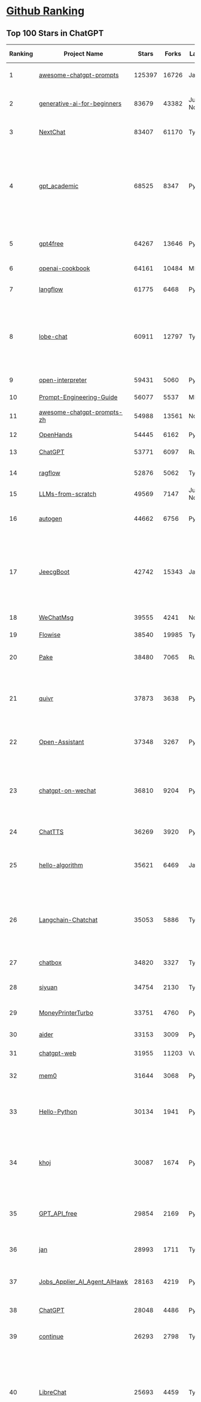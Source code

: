 [Github Ranking](../README.md)
==========

## Top 100 Stars in ChatGPT

| Ranking | Project Name | Stars | Forks | Language | Open Issues | Description | Last Commit |
| ------- | ------------ | ----- | ----- | -------- | ----------- | ----------- | ----------- |
| 1 | [awesome-chatgpt-prompts](https://github.com/f/awesome-chatgpt-prompts) | 125397 | 16726 | JavaScript | 0 | This repo includes ChatGPT prompt curation to use ChatGPT and other LLM tools better. | 2025-05-16T08:30:39Z |
| 2 | [generative-ai-for-beginners](https://github.com/microsoft/generative-ai-for-beginners) | 83679 | 43382 | Jupyter Notebook | 5 | 21 Lessons, Get Started Building with Generative AI  🔗 https://microsoft.github.io/generative-ai-for-beginners/ | 2025-05-19T09:36:50Z |
| 3 | [NextChat](https://github.com/ChatGPTNextWeb/NextChat) | 83407 | 61170 | TypeScript | 634 | ✨ Light and Fast AI Assistant. Support: Web \| iOS \| MacOS \| Android \|  Linux \| Windows | 2025-04-19T08:00:42Z |
| 4 | [gpt_academic](https://github.com/binary-husky/gpt_academic) | 68525 | 8347 | Python | 254 | 为GPT/GLM等LLM大语言模型提供实用化交互接口，特别优化论文阅读/润色/写作体验，模块化设计，支持自定义快捷按钮&函数插件，支持Python和C++等项目剖析&自译解功能，PDF/LaTex论文翻译&总结功能，支持并行问询多种LLM模型，支持chatglm3等本地模型。接入通义千问, deepseekcoder, 讯飞星火, 文心一言, llama2, rwkv, claude2, moss等。 | 2025-05-06T14:19:12Z |
| 5 | [gpt4free](https://github.com/xtekky/gpt4free) | 64267 | 13646 | Python | 13 | The official gpt4free repository \| various collection of powerful language models \| o4, o3 and deepseek r1, gpt-4.1, gemini 2.5 | 2025-05-19T15:45:33Z |
| 6 | [openai-cookbook](https://github.com/openai/openai-cookbook) | 64161 | 10484 | MDX | 28 | Examples and guides for using the OpenAI API | 2025-05-19T08:34:44Z |
| 7 | [langflow](https://github.com/langflow-ai/langflow) | 61775 | 6468 | Python | 414 | Langflow is a powerful tool for building and deploying AI-powered agents and workflows. | 2025-05-20T00:57:05Z |
| 8 | [lobe-chat](https://github.com/lobehub/lobe-chat) | 60911 | 12797 | TypeScript | 771 | 🤯 Lobe Chat - an open-source, modern-design AI chat framework. Supports Multi AI Providers( OpenAI / Claude 3 / Gemini / Ollama / DeepSeek / Qwen), Knowledge Base (file upload / knowledge management / RAG ), Multi-Modals (Plugins/Artifacts) and Thinking. One-click FREE deployment of your private ChatGPT/ Claude / DeepSeek application. | 2025-05-20T02:24:24Z |
| 9 | [open-interpreter](https://github.com/OpenInterpreter/open-interpreter) | 59431 | 5060 | Python | 218 | A natural language interface for computers | 2025-04-23T07:18:30Z |
| 10 | [Prompt-Engineering-Guide](https://github.com/dair-ai/Prompt-Engineering-Guide) | 56077 | 5537 | MDX | 142 | 🐙 Guides, papers, lecture, notebooks and resources for prompt engineering | 2025-05-16T22:13:09Z |
| 11 | [awesome-chatgpt-prompts-zh](https://github.com/PlexPt/awesome-chatgpt-prompts-zh) | 54988 | 13561 | None | 38 | ChatGPT 中文调教指南。各种场景使用指南。学习怎么让它听你的话。 | 2025-01-01T08:34:33Z |
| 12 | [OpenHands](https://github.com/All-Hands-AI/OpenHands) | 54445 | 6162 | Python | 212 | 🙌 OpenHands: Code Less, Make More | 2025-05-20T02:53:52Z |
| 13 | [ChatGPT](https://github.com/lencx/ChatGPT) | 53771 | 6097 | Rust | 803 | 🔮 ChatGPT Desktop Application (Mac, Windows and Linux) | 2024-08-29T17:58:11Z |
| 14 | [ragflow](https://github.com/infiniflow/ragflow) | 52876 | 5062 | TypeScript | 2053 | RAGFlow is an open-source RAG (Retrieval-Augmented Generation) engine based on deep document understanding. | 2025-05-20T02:42:24Z |
| 15 | [LLMs-from-scratch](https://github.com/rasbt/LLMs-from-scratch) | 49569 | 7147 | Jupyter Notebook | 3 | Implement a ChatGPT-like LLM in PyTorch from scratch, step by step | 2025-04-20T02:16:18Z |
| 16 | [autogen](https://github.com/microsoft/autogen) | 44662 | 6756 | Python | 511 | A programming framework for agentic AI 🤖 PyPi: autogen-agentchat Discord: https://aka.ms/autogen-discord Office Hour: https://aka.ms/autogen-officehour | 2025-05-19T23:52:19Z |
| 17 | [JeecgBoot](https://github.com/jeecgboot/JeecgBoot) | 42742 | 15343 | Java | 49 | 🔥一款基于AIGC和低代码引擎的AI低代码平台，旨在帮助企业快速实现低代码开发和构建、部署个性化的 AI 应用。 前后端分离 SpringBoot，SpringCloud，Ant Design&Vue3，Mybatis，Shiro！强大的代码生成器让前后端代码一键生成，无需写任何代码! 成套AI大模型功能: AI模型管理、AI应用、知识库、AI流程编排、AI对话助手等； | 2025-05-19T12:14:27Z |
| 18 | [WeChatMsg](https://github.com/LC044/WeChatMsg) | 39555 | 4241 | None | 0 | None | 2025-04-26T17:26:17Z |
| 19 | [Flowise](https://github.com/FlowiseAI/Flowise) | 38540 | 19985 | TypeScript | 525 | Build AI Agents, Visually | 2025-05-19T10:46:10Z |
| 20 | [Pake](https://github.com/tw93/Pake) | 38480 | 7065 | Rust | 56 | 🤱🏻 Turn any webpage into a desktop app with Rust.  🤱🏻 利用 Rust 轻松构建轻量级多端桌面应用 | 2025-03-25T12:35:16Z |
| 21 | [quivr](https://github.com/QuivrHQ/quivr) | 37873 | 3638 | Python | 5 | Opiniated RAG for integrating GenAI in your apps 🧠   Focus on your product rather than the RAG. Easy integration in existing products with customisation!  Any LLM: GPT4, Groq, Llama. Any Vectorstore: PGVector, Faiss. Any Files. Anyway you want.  | 2025-05-15T07:49:42Z |
| 22 | [Open-Assistant](https://github.com/LAION-AI/Open-Assistant) | 37348 | 3267 | Python | 227 | OpenAssistant is a chat-based assistant that understands tasks, can interact with third-party systems, and retrieve information dynamically to do so. | 2024-08-17T01:55:35Z |
| 23 | [chatgpt-on-wechat](https://github.com/zhayujie/chatgpt-on-wechat) | 36810 | 9204 | Python | 293 | 基于大模型搭建的聊天机器人，同时支持 微信公众号、企业微信应用、飞书、钉钉 等接入，可选择GPT4.1/GPT-4o/GPT-o1/ DeepSeek/Claude/文心一言/讯飞星火/通义千问/ Gemini/GLM-4/Kimi/LinkAI，能处理文本、语音和图片，访问操作系统和互联网，支持基于自有知识库进行定制企业智能客服。 | 2025-05-19T03:48:34Z |
| 24 | [ChatTTS](https://github.com/2noise/ChatTTS) | 36269 | 3920 | Python | 60 | A generative speech model for daily dialogue. | 2025-05-06T13:52:08Z |
| 25 | [hello-algorithm](https://github.com/geekxh/hello-algorithm) | 35621 | 6469 | Java | 12 | 🌍 针对小白的算法训练 \| 包括四部分：①.大厂面经 ②.力扣图解  ③.千本开源电子书 ④.百张技术思维导图（项目花了上百小时，希望可以点 star 支持，🌹感谢~）推荐免费ChatGPT使用网站 | 2023-06-13T04:13:17Z |
| 26 | [Langchain-Chatchat](https://github.com/chatchat-space/Langchain-Chatchat) | 35053 | 5886 | TypeScript | 179 | Langchain-Chatchat（原Langchain-ChatGLM）基于 Langchain 与 ChatGLM, Qwen 与 Llama 等语言模型的 RAG 与 Agent 应用 \| Langchain-Chatchat (formerly langchain-ChatGLM), local knowledge based LLM (like ChatGLM, Qwen and Llama) RAG and Agent app with langchain  | 2025-03-25T15:45:51Z |
| 27 | [chatbox](https://github.com/chatboxai/chatbox) | 34820 | 3327 | TypeScript | 681 | User-friendly Desktop Client App for AI Models/LLMs (GPT, Claude, Gemini, Ollama...) | 2025-05-14T03:02:10Z |
| 28 | [siyuan](https://github.com/siyuan-note/siyuan) | 34754 | 2130 | TypeScript | 345 | A privacy-first, self-hosted, fully open source personal knowledge management software, written in typescript and golang. | 2025-05-20T03:10:08Z |
| 29 | [MoneyPrinterTurbo](https://github.com/harry0703/MoneyPrinterTurbo) | 33751 | 4760 | Python | 130 | 利用AI大模型，一键生成高清短视频 Generate short videos with one click using AI LLM. | 2025-05-16T03:03:36Z |
| 30 | [aider](https://github.com/Aider-AI/aider) | 33153 | 3009 | Python | 808 | aider is AI pair programming in your terminal | 2025-05-13T20:45:06Z |
| 31 | [chatgpt-web](https://github.com/Chanzhaoyu/chatgpt-web) | 31955 | 11203 | Vue | 0 | 用 Express 和  Vue3 搭建的 ChatGPT 演示网页 | 2024-08-16T15:26:57Z |
| 32 | [mem0](https://github.com/mem0ai/mem0) | 31644 | 3068 | Python | 279 | Memory for AI Agents; SOTA in AI Agent Memory; Announcing OpenMemory MCP - local and secure memory management. | 2025-05-20T01:22:20Z |
| 33 | [Hello-Python](https://github.com/mouredev/Hello-Python) | 30134 | 1941 | Python | 22 | Curso para aprender el lenguaje de programación Python desde cero y para principiantes. 100 clases, 44 horas en vídeo, código, proyectos y grupo de chat. Fundamentos, frontend, backend, testing, IA... | 2025-02-28T12:39:35Z |
| 34 | [khoj](https://github.com/khoj-ai/khoj) | 30087 | 1674 | Python | 69 | Your AI second brain. Self-hostable. Get answers from the web or your docs. Build custom agents, schedule automations, do deep research. Turn any online or local LLM into your personal, autonomous AI (gpt, claude, gemini, llama, qwen, mistral). Get started - free. | 2025-05-20T02:46:30Z |
| 35 | [GPT_API_free](https://github.com/chatanywhere/GPT_API_free) | 29854 | 2169 | Python | 11 | Free ChatGPT&DeepSeek API Key，免费ChatGPT&DeepSeek API。免费接入DeepSeek API和GPT4 API，支持 gpt \| deepseek \| claude \| gemini \| grok 等排名靠前的常用大模型。 | 2025-05-17T17:09:25Z |
| 36 | [jan](https://github.com/menloresearch/jan) | 28993 | 1711 | TypeScript | 105 | Jan is an open source alternative to ChatGPT that runs 100% offline on your computer | 2025-05-20T03:44:07Z |
| 37 | [Jobs_Applier_AI_Agent_AIHawk](https://github.com/feder-cr/Jobs_Applier_AI_Agent_AIHawk) | 28163 | 4219 | Python | 11 | AIHawk aims to easy job hunt process by automating the job application process. Utilizing artificial intelligence, it enables users to apply for multiple jobs in a tailored way. | 2025-05-16T23:33:20Z |
| 38 | [ChatGPT](https://github.com/acheong08/ChatGPT) | 28048 | 4486 | Python | 11 | Reverse engineered ChatGPT API | 2023-08-02T06:02:10Z |
| 39 | [continue](https://github.com/continuedev/continue) | 26293 | 2798 | TypeScript | 817 | ⏩ Create, share, and use custom AI code assistants with our open-source IDE extensions and hub of models, rules, prompts, docs, and other building blocks | 2025-05-20T03:17:47Z |
| 40 | [LibreChat](https://github.com/danny-avila/LibreChat) | 25693 | 4459 | TypeScript | 145 | Enhanced ChatGPT Clone: Features Agents, DeepSeek, Anthropic, AWS, OpenAI, Assistants API, Azure, Groq, o1, GPT-4o, Mistral, OpenRouter, Vertex AI, Gemini, Artifacts, AI model switching, message search, Code Interpreter, langchain, DALL-E-3, OpenAPI Actions, Functions, Secure Multi-User Auth, Presets, open-source for self-hosting. Active project. | 2025-05-19T23:49:37Z |
| 41 | [one-api](https://github.com/songquanpeng/one-api) | 25302 | 5177 | JavaScript | 858 | LLM API 管理 & 分发系统，支持 OpenAI、Azure、Anthropic Claude、Google Gemini、DeepSeek、字节豆包、ChatGLM、文心一言、讯飞星火、通义千问、360 智脑、腾讯混元等主流模型，统一 API 适配，可用于 key 管理与二次分发。单可执行文件，提供 Docker 镜像，一键部署，开箱即用。LLM API management & key redistribution system, unifying multiple providers under a single API. Single binary, Docker-ready, with an English UI. | 2025-02-21T11:30:22Z |
| 42 | [openai-translator](https://github.com/openai-translator/openai-translator) | 24424 | 1784 | TypeScript | 477 | 基于 ChatGPT API 的划词翻译浏览器插件和跨平台桌面端应用    -    Browser extension and cross-platform desktop application for translation based on ChatGPT API. | 2024-11-16T20:34:00Z |
| 43 | [Chat2DB](https://github.com/CodePhiliaX/Chat2DB) | 22998 | 2488 | Java | 455 | 🔥🔥🔥AI-driven database tool and SQL client, The hottest GUI client, supporting MySQL, Oracle, PostgreSQL, DB2, SQL Server, DB2, SQLite, H2, ClickHouse, and more. | 2025-03-05T07:57:52Z |
| 44 | [LLaVA](https://github.com/haotian-liu/LLaVA) | 22560 | 2484 | Python | 1070 | [NeurIPS'23 Oral] Visual Instruction Tuning (LLaVA) built towards GPT-4V level capabilities and beyond. | 2024-08-12T09:52:38Z |
| 45 | [chatgpt-retrieval-plugin](https://github.com/openai/chatgpt-retrieval-plugin) | 21182 | 3690 | Python | 168 | The ChatGPT Retrieval Plugin lets you easily find personal or work documents by asking questions in natural language. | 2024-07-04T22:00:16Z |
| 46 | [SmsForwarder](https://github.com/pppscn/SmsForwarder) | 21092 | 2748 | Kotlin | 17 | 短信转发器——监控Android手机短信、来电、APP通知，并根据指定规则转发到其他手机：钉钉群自定义机器人、钉钉企业内机器人、企业微信群机器人、飞书机器人、企业微信应用消息、邮箱、bark、webhook、Telegram机器人、Server酱、PushPlus、手机短信等。包括主动控制服务端与客户端，让你轻松远程发短信、查短信、查通话、查话簿、查电量等。（V3.0 新增）PS.这个APK主要是学习与自用，如有BUG请提ISSUE，同时欢迎大家提PR指正 | 2025-05-11T11:50:56Z |
| 47 | [void](https://github.com/voideditor/void) | 20769 | 1287 | TypeScript | 122 | None | 2025-05-19T08:34:51Z |
| 48 | [architecture.of.internet-product](https://github.com/davideuler/architecture.of.internet-product) | 20277 | 4686 | HTML | 3 | 互联网公司技术架构，微信/淘宝/微博/腾讯/阿里/美团点评/百度/OpenAI/Google/Facebook/Amazon/eBay的架构，欢迎PR补充 | 2024-02-17T12:02:24Z |
| 49 | [best-of-ml-python](https://github.com/ml-tooling/best-of-ml-python) | 20060 | 2777 | None | 23 | 🏆 A ranked list of awesome machine learning Python libraries. Updated weekly. | 2025-05-15T15:15:14Z |
| 50 | [awesome-free-chatgpt](https://github.com/LiLittleCat/awesome-free-chatgpt) | 19908 | 1385 | Python | 59 | 🆓免费的 ChatGPT 镜像网站列表，持续更新。List of free ChatGPT mirror sites, continuously updated.  | 2025-04-01T10:20:27Z |
| 51 | [ChatPaper](https://github.com/kaixindelele/ChatPaper) | 18912 | 1948 | Python | 67 | Use ChatGPT to summarize the arXiv papers. 全流程加速科研，利用chatgpt进行论文全文总结+专业翻译+润色+审稿+审稿回复 | 2024-04-04T02:45:02Z |
| 52 | [vpncn.github.io](https://github.com/vpncn/vpncn.github.io) | 17448 | 1543 | HTML | 0 | 2025中国翻墙软件VPN推荐以及科学上网避坑，稳定好用。对比SSR机场、蓝灯、V2ray、老王VPN、VPS搭建梯子等科学上网与翻墙软件，中国最新科学上网翻墙梯子VPN下载推荐，访问Chatgpt。 | 2025-05-08T15:56:42Z |
| 53 | [carrot](https://github.com/xx025/carrot) | 17067 | 1449 | None | 0 | Free ChatGPT Site List 这儿为你准备了众多免费好用的ChatGPT镜像站点 | 2025-05-12T16:04:05Z |
| 54 | [FinGPT](https://github.com/AI4Finance-Foundation/FinGPT) | 16209 | 2282 | Jupyter Notebook | 70 | FinGPT: Open-Source Financial Large Language Models!  Revolutionize 🔥    We release the trained model on HuggingFace. | 2024-12-26T03:22:34Z |
| 55 | [ai-chatbot](https://github.com/vercel/ai-chatbot) | 16202 | 4393 | TypeScript | 194 | A full-featured, hackable Next.js AI chatbot built by Vercel | 2025-05-16T06:26:40Z |
| 56 | [repomix](https://github.com/yamadashy/repomix) | 16025 | 696 | TypeScript | 83 | 📦 Repomix is a powerful tool that packs your entire repository into a single, AI-friendly file. Perfect for when you need to feed your codebase to Large Language Models (LLMs) or other AI tools like Claude, ChatGPT, DeepSeek, Perplexity, Gemini, Gemma, Llama, Grok, and more. | 2025-05-19T16:38:09Z |
| 57 | [ChatALL](https://github.com/ai-shifu/ChatALL) | 15808 | 1675 | JavaScript | 222 |  Concurrently chat with ChatGPT, Bing Chat, Bard, Alpaca, Vicuna, Claude, ChatGLM, MOSS, 讯飞星火, 文心一言 and more, discover the best answers | 2025-04-20T18:12:53Z |
| 58 | [DocsGPT](https://github.com/arc53/DocsGPT) | 15636 | 1662 | TypeScript | 24 | DocsGPT is an open-source genAI tool that helps users get reliable answers from knowledge source, while avoiding hallucinations. It enables private and reliable information retrieval, with tooling and agentic system capability built in. | 2025-05-19T20:55:08Z |
| 59 | [web-llm](https://github.com/mlc-ai/web-llm) | 15482 | 1012 | TypeScript | 103 | High-performance In-browser LLM Inference Engine  | 2025-05-05T03:17:42Z |
| 60 | [ChuanhuChatGPT](https://github.com/GaiZhenbiao/ChuanhuChatGPT) | 15420 | 2281 | Python | 122 | GUI for ChatGPT API and many LLMs. Supports agents, file-based QA, GPT finetuning and query with web search. All with a neat UI. | 2025-03-13T09:36:38Z |
| 61 | [kirara-ai](https://github.com/lss233/kirara-ai) | 15285 | 1676 | Python | 114 | 🤖 可 DIY 的 多模态 AI 聊天机器人 \| 🚀 快速接入 微信、 QQ、Telegram、等聊天平台 \| 🦈支持DeepSeek、Grok、Claude、Ollama、Gemini、OpenAI \| 工作流系统、网页搜索、AI画图、人设调教、虚拟女仆、语音对话 \|  | 2025-05-05T19:42:48Z |
| 62 | [leedl-tutorial](https://github.com/datawhalechina/leedl-tutorial) | 15126 | 3027 | Jupyter Notebook | 6 | 《李宏毅深度学习教程》（李宏毅老师推荐👍，苹果书🍎），PDF下载地址：https://github.com/datawhalechina/leedl-tutorial/releases | 2025-05-13T05:54:38Z |
| 63 | [KeepChatGPT](https://github.com/xcanwin/KeepChatGPT) | 14820 | 735 | JavaScript | 97 | 这是一款提高ChatGPT的数据安全能力和效率的插件。并且免费共享大量创新功能，如：自动刷新、保持活跃、数据安全、取消审计、克隆对话、言无不尽、净化页面、展示大屏、拦截跟踪、日新月异、明察秋毫等。让我们的AI体验无比安全、顺畅、丝滑、高效、简洁。 | 2025-05-18T10:35:10Z |
| 64 | [open-im-server](https://github.com/openimsdk/open-im-server) | 14729 | 2585 | Go | 93 | IM Chat ChatGPT | 2025-05-20T03:30:16Z |
| 65 | [novel](https://github.com/steven-tey/novel) | 14690 | 1218 | TypeScript | 104 | Notion-style WYSIWYG editor with AI-powered autocompletion. | 2025-01-18T14:26:33Z |
| 66 | [CosyVoice](https://github.com/FunAudioLLM/CosyVoice) | 13922 | 1431 | Python | 701 | Multi-lingual large voice generation model, providing inference, training and deployment full-stack ability. | 2025-05-06T02:54:11Z |
| 67 | [botpress](https://github.com/botpress/botpress) | 13705 | 1997 | TypeScript | 10 | The open-source hub to build & deploy GPT/LLM Agents ⚡️ | 2025-05-16T20:53:08Z |
| 68 | [RWKV-LM](https://github.com/BlinkDL/RWKV-LM) | 13607 | 915 | Python | 105 | RWKV (pronounced RwaKuv) is an RNN with great LLM performance, which can also be directly trained like a GPT transformer (parallelizable). We are at RWKV-7 "Goose". So it's combining the best of RNN and transformer - great performance, linear time, constant space (no kv-cache), fast training, infinite ctx_len, and free sentence embedding. | 2025-05-17T09:01:03Z |
| 69 | [wechat-chatgpt](https://github.com/fuergaosi233/wechat-chatgpt) | 13312 | 3836 | TypeScript | 0 | Use ChatGPT On Wechat via wechaty | 2024-05-20T09:44:41Z |
| 70 | [chatgpt-google-extension](https://github.com/wong2/chatgpt-google-extension) | 13226 | 1489 | TypeScript | 98 | This project is deprecated. Check my new project ChatHub: | 2024-08-14T17:49:27Z |
| 71 | [onyx](https://github.com/onyx-dot-app/onyx) | 12860 | 1670 | Python | 199 | Gen-AI Chat for Teams - Think ChatGPT if it had access to your team's unique knowledge. | 2025-05-20T03:37:16Z |
| 72 | [gorilla](https://github.com/ShishirPatil/gorilla) | 12080 | 1119 | Python | 105 | Gorilla: Training and Evaluating LLMs for Function Calls (Tool Calls) | 2025-05-20T01:57:46Z |
| 73 | [MOSS](https://github.com/OpenMOSS/MOSS) | 12048 | 1147 | Python | 235 | An open-source tool-augmented conversational language model from Fudan University | 2024-07-13T14:52:59Z |
| 74 | [h2ogpt](https://github.com/h2oai/h2ogpt) | 11808 | 1292 | Python | 288 | Private chat with local GPT with document, images, video, etc. 100% private, Apache 2.0. Supports oLLaMa, Mixtral, llama.cpp, and more. Demo: https://gpt.h2o.ai/ https://gpt-docs.h2o.ai/ | 2025-05-08T08:32:39Z |
| 75 | [MoneyPrinter](https://github.com/FujiwaraChoki/MoneyPrinter) | 11780 | 1516 | Python | 8 | Automate Creation of YouTube Shorts using MoviePy. | 2025-03-20T07:46:34Z |
| 76 | [LLMSurvey](https://github.com/RUCAIBox/LLMSurvey) | 11499 | 888 | Python | 21 | The official GitHub page for the survey paper "A Survey of Large Language Models". | 2025-03-11T09:51:42Z |
| 77 | [LangBot](https://github.com/RockChinQ/LangBot) | 11222 | 841 | Python | 85 | 🤩 IM bot platform designed for the LLM era / 简单易用的大模型即时通信机器人平台 ⚡️ 适配 QQ / 微信（企业微信、个人微信）/ 飞书 / 钉钉 / Discord / Telegram / Slack 等平台 🧩 支持 ChatGPT、DeepSeek、Dify、Claude、Google Gemini、xAI、PPIO、Ollama、阿里云百炼、SiliconFlow、Qwen、Moonshot、SillyTraven、MCP、WeClone 等 LLM & Agent | 2025-05-20T03:33:05Z |
| 78 | [awesome-chatgpt-zh](https://github.com/EmbraceAGI/awesome-chatgpt-zh) | 11148 | 924 | Python | 0 | ChatGPT 中文指南🔥，ChatGPT 中文调教指南，指令指南，应用开发指南，精选资源清单，更好的使用 chatGPT 让你的生产力 up up up! 🚀 | 2024-11-05T10:24:21Z |
| 79 | [mi-gpt](https://github.com/idootop/mi-gpt) | 11083 | 1438 | TypeScript | 4 | 🏠 将小爱音箱接入 ChatGPT 和豆包，改造成你的专属语音助手。 | 2025-04-14T08:42:38Z |
| 80 | [open-saas](https://github.com/wasp-lang/open-saas) | 10996 | 1125 | TypeScript | 76 | A free, open-source SaaS app starter for React & Node.js with superpowers. Full-featured. Community-driven. | 2025-05-19T12:29:50Z |
| 81 | [llama-gpt](https://github.com/getumbrel/llama-gpt) | 10972 | 710 | TypeScript | 84 | A self-hosted, offline, ChatGPT-like chatbot. Powered by Llama 2. 100% private, with no data leaving your device. New: Code Llama support! | 2024-04-23T18:56:06Z |
| 82 | [shell_gpt](https://github.com/TheR1D/shell_gpt) | 10865 | 860 | Python | 84 | A command-line productivity tool powered by AI large language models like GPT-4, will help you accomplish your tasks faster and more efficiently. | 2025-04-11T08:40:09Z |
| 83 | [chatGPTBox](https://github.com/josStorer/chatGPTBox) | 10543 | 807 | JavaScript | 329 | Integrating ChatGPT into your browser deeply, everything you need is here | 2025-01-31T10:37:06Z |
| 84 | [promptflow](https://github.com/microsoft/promptflow) | 10374 | 974 | Python | 66 | Build high-quality LLM apps - from prototyping, testing to production deployment and monitoring. | 2025-05-12T19:39:45Z |
| 85 | [go-openai](https://github.com/sashabaranov/go-openai) | 9978 | 1600 | Go | 144 | OpenAI ChatGPT, GPT-3, GPT-4, DALL·E, Whisper API wrapper for Go | 2025-05-13T16:46:45Z |
| 86 | [LangGPT](https://github.com/langgptai/LangGPT) | 9677 | 777 | Jupyter Notebook | 0 | LangGPT: Empowering everyone to become a prompt expert!🚀  Structured Prompt，Language of GPT, 结构化提示词，结构化Prompt, Created by 「云中江树」 | 2025-05-06T12:09:23Z |
| 87 | [chainlit](https://github.com/Chainlit/chainlit) | 9667 | 1301 | TypeScript | 361 | Build Conversational AI in minutes ⚡️ | 2025-05-06T10:49:13Z |
| 88 | [supermemory](https://github.com/supermemoryai/supermemory) | 9613 | 925 | TypeScript | 14 | Build your own second brain with supermemory. It's a ChatGPT for your bookmarks. Import tweets or save websites and content using the chrome extension. | 2025-05-19T05:33:01Z |
| 89 | [ChatRWKV](https://github.com/BlinkDL/ChatRWKV) | 9481 | 704 | Python | 34 | ChatRWKV is like ChatGPT but powered by RWKV (100% RNN) language model, and open source. | 2025-05-07T12:41:32Z |
| 90 | [ChatGPT_DAN](https://github.com/0xk1h0/ChatGPT_DAN) | 9342 | 830 | None | 65 | ChatGPT DAN, Jailbreaks prompt | 2024-08-17T04:06:53Z |
| 91 | [Bob](https://github.com/ripperhe/Bob) | 9296 | 521 | None | 107 | Bob 是一款 macOS 平台的翻译和 OCR 软件。 | 2025-01-24T08:30:17Z |
| 92 | [BingGPT](https://github.com/dice2o/BingGPT) | 9171 | 703 | JavaScript | 235 | Desktop application of new Bing's AI-powered chat (Windows, macOS and Linux) | 2024-02-08T15:06:01Z |
| 93 | [chatgpt_system_prompt](https://github.com/LouisShark/chatgpt_system_prompt) | 9158 | 1309 | HTML | 0 | A collection of GPT system prompts and various prompt injection/leaking knowledge. | 2025-05-16T06:47:51Z |
| 94 | [hamulete](https://github.com/hoochanlon/hamulete) | 9106 | 1876 | Python | 0 | 🏔️国立台湾大学、新加坡国立大学、早稻田大学、东京大学，中央研究院（台湾）以及中国重点高校及科研机构，社科、经济、数学、博弈论、哲学、系统工程类学术论文等知识库。 | 2025-02-14T08:23:04Z |
| 95 | [AstrBot](https://github.com/AstrBotDevs/AstrBot) | 8996 | 598 | Python | 192 | ✨ 易上手的多平台 LLM 聊天机器人及开发框架 ✨ 平台支持 QQ、QQ频道、Telegram、微信、企微、飞书 \| MCP 服务器、OpenAI、DeepSeek、Gemini、硅基流动、月之暗面、Ollama、OneAPI、Dify 等。附带 WebUI。 | 2025-05-19T01:29:02Z |
| 96 | [go-proxy-bingai](https://github.com/adams549659584/go-proxy-bingai) | 8742 | 12945 | HTML | 217 | 用 Vue3 和 Go 搭建的微软 New Bing 演示站点，拥有一致的 UI 体验，支持 ChatGPT 提示词，国内可用。 | 2024-03-20T07:24:11Z |
| 97 | [chat-ui](https://github.com/huggingface/chat-ui) | 8720 | 1312 | TypeScript | 313 | Open source codebase powering the HuggingChat app | 2025-05-19T06:39:15Z |
| 98 | [LMFlow](https://github.com/OptimalScale/LMFlow) | 8421 | 832 | Python | 73 | An Extensible Toolkit for Finetuning and Inference of Large Foundation Models. Large Models for All. | 2025-05-15T09:24:46Z |
| 99 | [BetterChatGPT](https://github.com/ztjhz/BetterChatGPT) | 8390 | 2790 | TypeScript | 215 | An amazing UI for OpenAI's ChatGPT (Website + Windows + MacOS + Linux) | 2024-08-14T10:26:46Z |
| 100 | [coai](https://github.com/coaidev/coai) | 8337 | 1118 | TypeScript | 19 | 🚀 Next Generation AI One-Stop Internationalization Solution. 🚀 下一代 AI 一站式 B/C 端解决方案，支持 OpenAI，Midjourney，Claude，讯飞星火，Stable Diffusion，DALL·E，ChatGLM，通义千问，腾讯混元，360 智脑，百川 AI，火山方舟，新必应，Gemini，Moonshot 等模型，支持对话分享，自定义预设，云端同步，模型市场，支持弹性计费和订阅计划模式，支持图片解析，支持联网搜索，支持模型缓存，丰富美观的后台管理与仪表盘数据统计。 | 2025-04-30T19:12:53Z |

